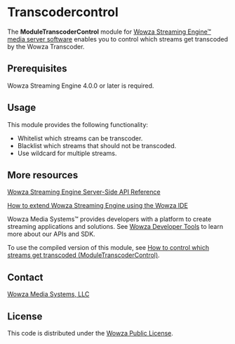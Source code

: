 # Transcodercontrol
The **ModuleTranscoderControl** module for [Wowza Streaming Engine™ media server software](https://www.wowza.com/products/streaming-engine) enables you to control which streams get transcoded by the Wowza Transcoder.

## Prerequisites
Wowza Streaming Engine 4.0.0 or later is required.

## Usage
This module provides the following functionality:

* Whitelist which streams can be transcoder.
* Blacklist which streams that should not be transcoded.
* Use wildcard for multiple streams.

## More resources
[Wowza Streaming Engine Server-Side API Reference](https://www.wowza.com/resources/WowzaStreamingEngine_ServerSideAPI.pdf)

[How to extend Wowza Streaming Engine using the Wowza IDE](https://www.wowza.com/forums/content.php?759-How-to-extend-Wowza-Streaming-Engine-using-the-Wowza-IDE)

Wowza Media Systems™ provides developers with a platform to create streaming applications and solutions. See [Wowza Developer Tools](https://www.wowza.com/resources/developers) to learn more about our APIs and SDK.

To use the compiled version of this module, see [How to control which streams get transcoded (ModuleTranscoderControl)](https://www.wowza.com/forums/content.php?588-How-to-control-which-streams-get-transcoded-%29ModuleTranscoderControl%29).

## Contact
[Wowza Media Systems, LLC](https://www.wowza.com/contact)

## License
This code is distributed under the [Wowza Public License](https://github.com/WowzaMediaSystems/wse-plugin-transcodercontrol/blob/master/LICENSE.txt).
